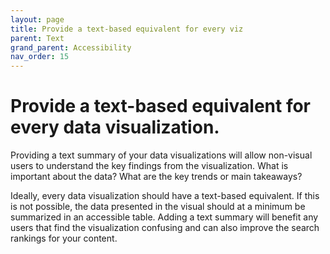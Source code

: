```yaml
---
layout: page
title: Provide a text-based equivalent for every viz
parent: Text
grand_parent: Accessibility
nav_order: 15
---
```


# Provide a text-based equivalent for every data visualization. 

Providing a text summary of your data visualizations will allow non-visual users to understand the key findings from the visualization. What is important about the data? What are the key trends or main takeaways? 

Ideally, every data visualization should have a text-based equivalent. If this is not possible, the data presented in the visual should at a minimum be summarized in an accessible table. Adding a text summary will benefit any users that find the visualization confusing and can also improve the search rankings for your content. 

